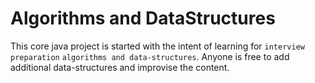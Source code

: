 # Algorithms and DataStructures
This core java project is started with the intent of learning for `interview preparation`  `algorithms and data-structures`.
Anyone is free to add additional  data-structures and improvise the content.